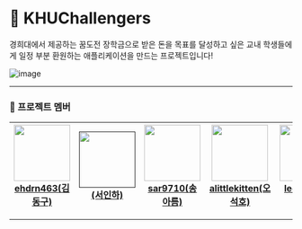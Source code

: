 # 💪 KHUChallengers
경희대에서 제공하는 꿈도전 장학금으로 받은 돈을 목표를 달성하고 싶은 교내 학생들에게 일정 부분 환원하는 애플리케이션을 만드는 프로젝트입니다!

![image](https://user-images.githubusercontent.com/14370441/134780193-f9135c39-9005-458c-8aa7-2937cbcd5e94.png)

---

### 🐣 프로젝트 멤버

| <a href="https://github.com/ehdrn463"><img src="https://avatars.githubusercontent.com/ehdrn463" width=100/><br><center>ehdrn463(김동구)</center></a> | <a href=""><img src="" width=100/><br><center>(서인하)</center></a> | <a href="https://github.com/sar9710"><img src="https://avatars.githubusercontent.com/sar9710" width=100/><br> <center>sar9710(송아름)</center></a> | <a href="https://github.com/alittlekitten"><img src="https://avatars.githubusercontent.com/alittlekitten" width=100/><br><center>alittlekitten(오석호)</center></a> | <a href="https://github.com/leejin21"><img src="https://avatars.githubusercontent.com/leejin21" width=100/><br><center>leejin21(이진)</center></a> |
|---|---|---|---|---|

---
